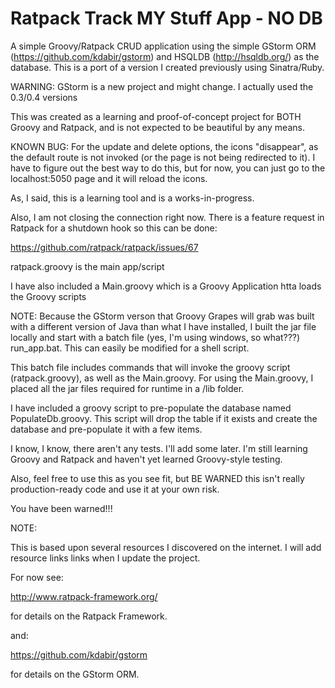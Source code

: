 # Ratpack Track MY Stuff App - NO DB

A simple Groovy/Ratpack CRUD application using the simple GStorm ORM (https://github.com/kdabir/gstorm) and HSQLDB (http://hsqldb.org/) as the database.
This is a port of a version I created previously using Sinatra/Ruby.

WARNING: GStorm is a new project and might change. I actually used the 0.3/0.4 versions

This was created as a learning and proof-of-concept project for BOTH Groovy and Ratpack, and is not expected to be beautiful by any means.

KNOWN BUG: For the update and delete options, the icons "disappear", as the default route is not invoked (or the page is not being redirected to it).
I have to figure out the best way to do this, but for now, you can just go to the localhost:5050 page and it will reload the icons.

As, I said, this is a learning tool and is a works-in-progress.

Also, I am not closing the connection right now. There is a feature request in Ratpack for a shutdown hook so this can be done:

https://github.com/ratpack/ratpack/issues/67

ratpack.groovy is the main app/script

I have also included a Main.groovy which is a Groovy Application htta loads the Groovy scripts

NOTE: Because the GStorm verson that Groovy Grapes will grab was built with a different version of Java than what I have installed,
I built the jar file locally and start with a batch file (yes, I'm using windows, so what???) run_app.bat.
This can easily be modified for a shell script.

This batch file includes commands that will invoke the groovy script (ratpack.groovy), as well as the Main.groovy.
For using the Main.groovy, I placed all the jar files required for runtime in a /lib folder.

I have included a groovy script to pre-populate the database named PopulateDb.groovy.
This script will drop the table if it exists and create the database and pre-populate it with a few items.

I know, I know, there aren't any tests. I'll add some later. I'm still learning Groovy and Ratpack and haven't yet learned Groovy-style testing.

Also, feel free to use this as you see fit, but BE WARNED this isn't really production-ready code and use it at your own risk.

You have been warned!!!

NOTE:

This is based upon several resources I discovered on the internet.
I will add resource links links when I update the project.

For now see:

http://www.ratpack-framework.org/

for details on the Ratpack Framework.

and:

https://github.com/kdabir/gstorm

for details on the GStorm ORM.

